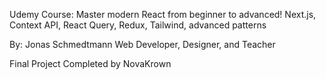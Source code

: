 Udemy Course:
Master modern React from beginner to advanced! Next.js, Context API, React Query, Redux, Tailwind, advanced patterns

By:
Jonas Schmedtmann
Web Developer, Designer, and Teacher

Final Project
Completed by NovaKrown
